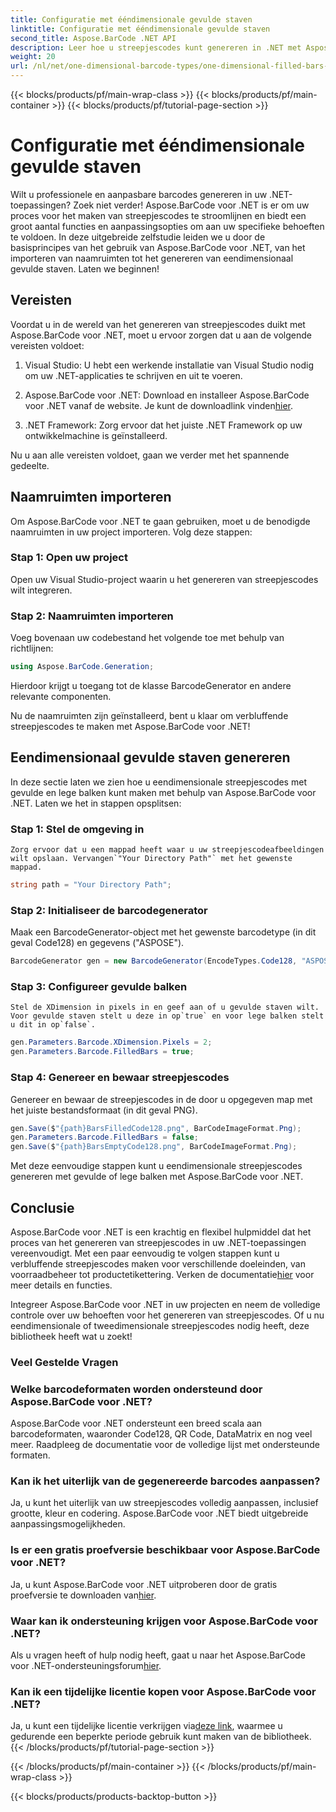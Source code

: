 ```yaml
---
title: Configuratie met ééndimensionale gevulde staven
linktitle: Configuratie met ééndimensionale gevulde staven
second_title: Aspose.BarCode .NET API
description: Leer hoe u streepjescodes kunt genereren in .NET met Aspose.BarCode voor .NET. Deze uitgebreide tutorial behandelt alles, van het importeren van naamruimten tot het maken van eendimensionale streepjescodes.
weight: 20
url: /nl/net/one-dimensional-barcode-types/one-dimensional-filled-bars-configuration/
---
```


{{< blocks/products/pf/main-wrap-class >}}
{{< blocks/products/pf/main-container >}}
{{< blocks/products/pf/tutorial-page-section >}}

# Configuratie met ééndimensionale gevulde staven


Wilt u professionele en aanpasbare barcodes genereren in uw .NET-toepassingen? Zoek niet verder! Aspose.BarCode voor .NET is er om uw proces voor het maken van streepjescodes te stroomlijnen en biedt een groot aantal functies en aanpassingsopties om aan uw specifieke behoeften te voldoen. In deze uitgebreide zelfstudie leiden we u door de basisprincipes van het gebruik van Aspose.BarCode voor .NET, van het importeren van naamruimten tot het genereren van eendimensionaal gevulde staven. Laten we beginnen!

## Vereisten

Voordat u in de wereld van het genereren van streepjescodes duikt met Aspose.BarCode voor .NET, moet u ervoor zorgen dat u aan de volgende vereisten voldoet:

1. Visual Studio: U hebt een werkende installatie van Visual Studio nodig om uw .NET-applicaties te schrijven en uit te voeren.

2.  Aspose.BarCode voor .NET: Download en installeer Aspose.BarCode voor .NET vanaf de website. Je kunt de downloadlink vinden[hier](https://releases.aspose.com/barcode/net/).

3. .NET Framework: Zorg ervoor dat het juiste .NET Framework op uw ontwikkelmachine is geïnstalleerd.

Nu u aan alle vereisten voldoet, gaan we verder met het spannende gedeelte.

## Naamruimten importeren

Om Aspose.BarCode voor .NET te gaan gebruiken, moet u de benodigde naamruimten in uw project importeren. Volg deze stappen:

### Stap 1: Open uw project
   Open uw Visual Studio-project waarin u het genereren van streepjescodes wilt integreren.

### Stap 2: Naamruimten importeren
   Voeg bovenaan uw codebestand het volgende toe met behulp van richtlijnen:

   ```csharp
   using Aspose.BarCode.Generation;
   ```

   Hierdoor krijgt u toegang tot de klasse BarcodeGenerator en andere relevante componenten.

Nu de naamruimten zijn geïnstalleerd, bent u klaar om verbluffende streepjescodes te maken met Aspose.BarCode voor .NET!

## Eendimensionaal gevulde staven genereren

In deze sectie laten we zien hoe u eendimensionale streepjescodes met gevulde en lege balken kunt maken met behulp van Aspose.BarCode voor .NET. Laten we het in stappen opsplitsen:

### Stap 1: Stel de omgeving in
    Zorg ervoor dat u een mappad heeft waar u uw streepjescodeafbeeldingen wilt opslaan. Vervangen`"Your Directory Path"` met het gewenste mappad.

   ```csharp
   string path = "Your Directory Path";
   ```

### Stap 2: Initialiseer de barcodegenerator
   Maak een BarcodeGenerator-object met het gewenste barcodetype (in dit geval Code128) en gegevens ("ASPOSE").

   ```csharp
   BarcodeGenerator gen = new BarcodeGenerator(EncodeTypes.Code128, "ASPOSE");
   ```

### Stap 3: Configureer gevulde balken
    Stel de XDimension in pixels in en geef aan of u gevulde staven wilt. Voor gevulde staven stelt u deze in op`true` en voor lege balken stelt u dit in op`false`.

   ```csharp
   gen.Parameters.Barcode.XDimension.Pixels = 2;
   gen.Parameters.Barcode.FilledBars = true;
   ```

### Stap 4: Genereer en bewaar streepjescodes
   Genereer en bewaar de streepjescodes in de door u opgegeven map met het juiste bestandsformaat (in dit geval PNG).

   ```csharp
   gen.Save($"{path}BarsFilledCode128.png", BarCodeImageFormat.Png);
   gen.Parameters.Barcode.FilledBars = false;
   gen.Save($"{path}BarsEmptyCode128.png", BarCodeImageFormat.Png);
   ```

Met deze eenvoudige stappen kunt u eendimensionale streepjescodes genereren met gevulde of lege balken met Aspose.BarCode voor .NET.

## Conclusie

Aspose.BarCode voor .NET is een krachtig en flexibel hulpmiddel dat het proces van het genereren van streepjescodes in uw .NET-toepassingen vereenvoudigt. Met een paar eenvoudig te volgen stappen kunt u verbluffende streepjescodes maken voor verschillende doeleinden, van voorraadbeheer tot productetikettering. Verken de documentatie[hier](https://reference.aspose.com/barcode/net/) voor meer details en functies.

Integreer Aspose.BarCode voor .NET in uw projecten en neem de volledige controle over uw behoeften voor het genereren van streepjescodes. Of u nu eendimensionale of tweedimensionale streepjescodes nodig heeft, deze bibliotheek heeft wat u zoekt!

### Veel Gestelde Vragen

### Welke barcodeformaten worden ondersteund door Aspose.BarCode voor .NET?
Aspose.BarCode voor .NET ondersteunt een breed scala aan barcodeformaten, waaronder Code128, QR Code, DataMatrix en nog veel meer. Raadpleeg de documentatie voor de volledige lijst met ondersteunde formaten.

### Kan ik het uiterlijk van de gegenereerde barcodes aanpassen?
Ja, u kunt het uiterlijk van uw streepjescodes volledig aanpassen, inclusief grootte, kleur en codering. Aspose.BarCode voor .NET biedt uitgebreide aanpassingsmogelijkheden.

### Is er een gratis proefversie beschikbaar voor Aspose.BarCode voor .NET?
Ja, u kunt Aspose.BarCode voor .NET uitproberen door de gratis proefversie te downloaden van[hier](https://releases.aspose.com/).

### Waar kan ik ondersteuning krijgen voor Aspose.BarCode voor .NET?
 Als u vragen heeft of hulp nodig heeft, gaat u naar het Aspose.BarCode voor .NET-ondersteuningsforum[hier](https://forum.aspose.com/c/barcode/13).

### Kan ik een tijdelijke licentie kopen voor Aspose.BarCode voor .NET?
 Ja, u kunt een tijdelijke licentie verkrijgen via[deze link](https://purchase.aspose.com/temporary-license/), waarmee u gedurende een beperkte periode gebruik kunt maken van de bibliotheek.
{{< /blocks/products/pf/tutorial-page-section >}}

{{< /blocks/products/pf/main-container >}}
{{< /blocks/products/pf/main-wrap-class >}}

{{< blocks/products/products-backtop-button >}}
